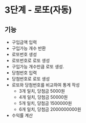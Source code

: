 # 3단계 - 로또(자동)
## 기능
* 구입금액 입력
* 구입가능 개수 반환
* 로또번호 생성
* 로또번호로 로또 생성
* 구입가능 개수만큼 로또 생성.
* 당첨번호 입력
* 당첨번호로 로또 생성
* 로또와 당첨번호를 비교하여 통계 작성
  * 3개 일치, 당첨금 5000원
  * 4개 일치, 당첨금 50000원
  * 5개 일치, 당첨금 1500000원
  * 6개 일치, 당첨금 2000000000원
* 수익률 계산
